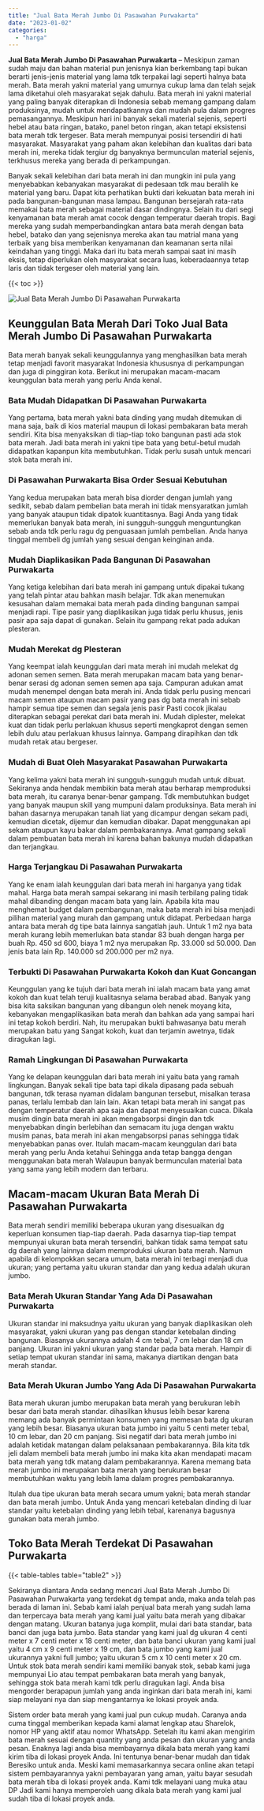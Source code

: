 ```yaml
---
title: "Jual Bata Merah Jumbo Di Pasawahan Purwakarta"
date: "2023-01-02"
categories: 
  - "harga"
---
```


**Jual Bata Merah Jumbo Di Pasawahan Purwakarta** – Meskipun zaman sudah maju dan bahan material pun jenisnya kian berkembang tapi bukan berarti jenis-jenis material yang lama tdk terpakai lagi seperti halnya bata merah. Bata merah yakni material yang umurnya cukup lama dan telah sejak lama diketahui oleh masyarakat sejak dahulu. Bata merah ini yakni material yang paling banyak diterapkan di Indonesia sebab memang gampang dalam produksinya, mudah untuk mendapatkannya dan mudah pula dalam progres pemasangannya. Meskipun hari ini banyak sekali material sejenis, seperti hebel atau bata ringan, batako, panel beton ringan, akan tetapi eksistensi bata merah tdk tergeser. Bata merah mempunyai posisi tersendiri di hati masyarakat. Masyarakat yang paham akan kelebihan dan kualitas dari bata merah ini, mereka tidak tergiur dg banyaknya bermunculan material sejenis, terkhusus mereka yang berada di perkampungan.

Banyak sekali kelebihan dari bata merah ini dan mungkin ini pula yang menyebabkan kebanyakan masyarakat di pedesaan tdk mau beralih ke material yang baru. Dapat kita perhatikan bukti dari kekuatan bata merah ini pada bangunan-bangunan masa lampau. Bangunan bersejarah rata-rata memakai bata merah sebagai material dasar dindingnya. Selain itu dari segi kenyamanan bata merah amat cocok dengan temperatur daerah tropis. Bagi mereka yang sudah memperbandingkan antara bata merah dengan bata hebel, batako dan yang sejenisnya mereka akan tau matrial mana yang terbaik yang bisa memberikan kenyamanan dan keamanan serta nilai keindahan yang tinggi. Maka dari itu bata merah sampai saat ini masih eksis, tetap diperlukan oleh masyarakat secara luas, keberadaannya tetap laris dan tidak tergeser oleh material yang lain.

{{< toc >}}

![Jual Bata Merah Jumbo Di Pasawahan Purwakarta](/images/jual-bata-merah-33.png)

## Keunggulan Bata Merah Dari Toko Jual Bata Merah Jumbo Di Pasawahan Purwakarta

Bata merah banyak sekali keunggulannya yang menghasilkan bata merah tetap menjadi favorit masyarakat Indonesia khususnya di perkampungan dan juga di pinggiran kota. Berikut ini merupakan macam-macam keunggulan bata merah yang perlu Anda kenal.

### Bata Mudah Didapatkan Di Pasawahan Purwakarta

Yang pertama, bata merah yakni bata dinding yang mudah ditemukan di mana saja, baik di kios material maupun di lokasi pembakaran bata merah sendiri. Kita bisa menyaksikan di tiap-tiap toko bangunan pasti ada stok bata merah. Jadi bata merah ini yakni tipe bata yang betul-betul mudah didapatkan kapanpun kita membutuhkan. Tidak perlu susah untuk mencari stok bata merah ini.

### Di Pasawahan Purwakarta Bisa Order Sesuai Kebutuhan

Yang kedua merupakan bata merah bisa diorder dengan jumlah yang sedikit, sebab dalam pembelian bata merah ini tidak mensyaratkan jumlah yang banyak ataupun tidak dipatok kuantitasnya. Bagi Anda yang tidak memerlukan banyak bata merah, ini sungguh-sungguh menguntungkan sebab anda tdk perlu ragu dg penguasaan jumlah pembelian. Anda hanya tinggal membeli dg jumlah yang sesuai dengan keinginan anda.

### Mudah Diaplikasikan Pada Bangunan Di Pasawahan Purwakarta

Yang ketiga kelebihan dari bata merah ini gampang untuk dipakai tukang yang telah pintar atau bahkan masih belajar. Tdk akan menemukan kesusahan dalam memakai bata merah pada dinding bangunan sampai menjadi rapi. Tipe pasir yang diaplikasikan juga tidak perlu khusus, jenis pasir apa saja dapat di gunakan. Selain itu gampang rekat pada adukan plesteran.

### Mudah Merekat dg Plesteran

Yang keempat ialah keunggulan dari mata merah ini mudah melekat dg adonan semen semen. Bata merah merupakan macam bata yang benar-benar serasi dg adonan semen semen apa saja. Campuran adukan amat mudah menempel dengan bata merah ini. Anda tidak perlu pusing mencari macam semen ataupun macam pasir yang pas dg bata merah ini sebab hampir semua tipe semen dan segala jenis pasir Pasti cocok jikalau diterapkan sebagai perekat dari bata merah ini. Mudah diplester, melekat kuat dan tidak perlu perlakuan khusus seperti mengkaprot dengan semen lebih dulu atau perlakuan khusus lainnya. Gampang dirapihkan dan tdk mudah retak atau bergeser.

### Mudah di Buat Oleh Masyarakat Pasawahan Purwakarta

Yang kelima yakni bata merah ini sungguh-sungguh mudah untuk dibuat. Sekiranya anda hendak membikin bata merah atau berharap memproduksi bata merah, itu caranya benar-benar gampang. Tdk membutuhkan budget yang banyak maupun skill yang mumpuni dalam produksinya. Bata merah ini bahan dasarnya merupakan tanah liat yang dicampur dengan sekam padi, kemudian dicetak, dijemur dan kemudian dibakar. Dapat menggunakan api sekam ataupun kayu bakar dalam pembakarannya. Amat gampang sekali dalam pembuatan bata merah ini karena bahan bakunya mudah didapatkan dan terjangkau.

### Harga Terjangkau Di Pasawahan Purwakarta

Yang ke enam ialah keunggulan dari bata merah ini harganya yang tidak mahal. Harga bata merah sampai sekarang ini masih terbilang paling tidak mahal dibanding dengan macam bata yang lain. Apabila kita mau menghemat budget dalam pembangunan, maka bata merah ini bisa menjadi pilihan material yang murah dan gampang untuk didapat. Perbedaan harga antara bata merah dg tipe bata lainnya sangatlah jauh. Untuk 1 m2 nya bata merah kurang lebih memerlukan bata standar 83 buah dengan harga per buah Rp. 450 sd 600, biaya 1 m2 nya merupakan Rp. 33.000 sd 50.000. Dan jenis bata lain Rp. 140.000 sd 200.000 per m2 nya.

### Terbukti Di Pasawahan Purwakarta Kokoh dan Kuat Goncangan

Keunggulan yang ke tujuh dari bata merah ini ialah macam bata yang amat kokoh dan kuat telah teruji kualitasnya selama berabad abad. Banyak yang bisa kita saksikan bangunan yang dibangun oleh nenek moyang kita, kebanyakan mengaplikasikan bata merah dan bahkan ada yang sampai hari ini tetap kokoh berdiri. Nah, itu merupakan bukti bahwasanya batu merah merupakan batu yang Sangat kokoh, kuat dan terjamin awetnya, tidak diragukan lagi.

### Ramah Lingkungan Di Pasawahan Purwakarta

Yang ke delapan keunggulan dari bata merah ini yaitu bata yang ramah lingkungan. Banyak sekali tipe bata tapi dikala dipasang pada sebuah bangunan, tdk terasa nyaman didalam bangunan tersebut, misalkan terasa panas, terlalu lembab dan lain lain. Akan tetapi bata merah ini sangat pas dengan temperatur daerah apa saja dan dapat menyesuaikan cuaca. Dikala musim dingin bata merah ini akan mengabsorpsi dingin dan tdk menyebabkan dingin berlebihan dan semacam itu juga dengan waktu musim panas, bata merah ini akan mengabsorpsi panas sehingga tidak menyebabkan panas over. Itulah macam-macam keunggulan dari bata merah yang perlu Anda ketahui Sehingga anda tetap bangga dengan menggunakan bata merah Walaupun banyak bermunculan material bata yang sama yang lebih modern dan terbaru.

## Macam-macam Ukuran Bata Merah Di Pasawahan Purwakarta

Bata merah sendiri memiliki beberapa ukuran yang disesuaikan dg keperluan konsumen tiap-tiap daerah. Pada dasarnya tiap-tiap tempat mempunyai ukuran bata merah tersendiri, bahkan tidak sama tempat satu dg daerah yang lainnya dalam memproduksi ukuran bata merah. Namun apabila di kelompokkan secara umum, bata merah ini terbagi menjadi dua ukuran; yang pertama yaitu ukuran standar dan yang kedua adalah ukuran jumbo.

### Bata Merah Ukuran Standar Yang Ada Di Pasawahan Purwakarta

Ukuran standar ini maksudnya yaitu ukuran yang banyak diaplikasikan oleh masyarakat, yakni ukuran yang pas dengan standar ketebalan dinding bangunan. Biasanya ukurannya adalah 4 cm tebal, 7 cm lebar dan 18 cm panjang. Ukuran ini yakni ukuran yang standar pada bata merah. Hampir di setiap tempat ukuran standar ini sama, makanya diartikan dengan bata merah standar.

### Bata Merah Ukuran Jumbo Yang Ada Di Pasawahan Purwakarta

Bata merah ukuran jumbo merupakan bata merah yang berukuran lebih besar dari bata merah standar. dihasilkan khusus lebih besar karena memang ada banyak permintaan konsumen yang memesan bata dg ukuran yang lebih besar. Biasanya ukuran bata jumbo ini yaitu 5 centi meter tebal, 10 cm lebar, dan 20 cm panjang. Sisi negatif dari bata merah jumbo ini adalah ketidak matangan dalam pelaksanaan pembakarannya. Bila kita tdk jeli dalam membeli bata merah jumbo ini maka kita akan mendapati macam bata merah yang tdk matang dalam pembakarannya. Karena memang bata merah jumbo ini merupakan bata merah yang berukuran besar membutuhkan waktu yang lebih lama dalam progres pembakarannya.

Itulah dua tipe ukuran bata merah secara umum yakni; bata merah standar dan bata merah jumbo. Untuk Anda yang mencari ketebalan dinding di luar standar yaitu ketebalan dinding yang lebih tebal, karenanya bagusnya gunakan bata merah jumbo.

## Toko Bata Merah Terdekat Di Pasawahan Purwakarta

{{< table-tables table="table2" >}}

Sekiranya diantara Anda sedang mencari Jual Bata Merah Jumbo Di Pasawahan Purwakarta yang terdekat dg tempat anda, maka anda telah pas berada di laman ini. Sebab kami ialah penjual bata merah yang sudah lama dan terpercaya bata merah yang kami jual yaitu bata merah yang dibakar dengan matang. Ukuran batanya juga komplit, mulai dari bata standar, bata banci dan juga bata jumbo. Bata standar yang kami jual dg ukuran 4 centi meter x 7 centi meter x 18 centi meter, dan bata banci ukuran yang kami jual yaitu 4 cm x 9 centi meter x 19 cm, dan bata jumbo yang kami jual ukurannya yakni full jumbo; yaitu ukuran 5 cm x 10 centi meter x 20 cm. Untuk stok bata merah sendiri kami memiliki banyak stok, sebab kami juga mempunyai Lio atau tempat pembakaran bata merah yang banyak, sehingga stok bata merah kami tdk perlu diragukan lagi. Anda bisa mengorder berapapun jumlah yang anda inginkan dari bata merah ini, kami siap melayani nya dan siap mengantarnya ke lokasi proyek anda.

Sistem order bata merah yang kami jual pun cukup mudah. Caranya anda cuma tinggal memberikan kepada kami alamat lengkap atau Sharelok, nomor HP yang aktif atau nomor WhatsApp. Setelah itu kami akan mengirim bata merah sesuai dengan quantity yang anda pesan dan ukuran yang anda pesan. Enaknya lagi anda bisa membayarnya dikala bata merah yang kami kirim tiba di lokasi proyek Anda. Ini tentunya benar-benar mudah dan tidak Beresiko untuk anda. Meski kami memasarkannya secara online akan tetapi sistem pembayarannya yakni pembayaran yang aman, yaitu bayar sesudah bata merah tiba di lokasi proyek anda. Kami tdk melayani uang muka atau DP Jadi kami hanya memperoleh uang dikala bata merah yang kami jual sudah tiba di lokasi proyek anda.
